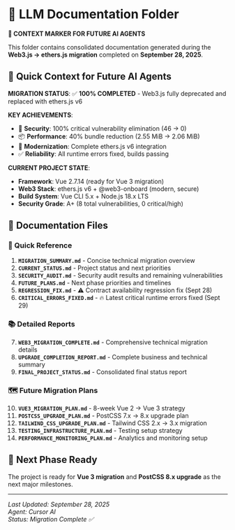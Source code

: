 # 🤖 LLM Documentation Folder

**📍 CONTEXT MARKER FOR FUTURE AI AGENTS**

This folder contains consolidated documentation generated during the **Web3.js → ethers.js migration** completed on **September 28, 2025**.

## 🎯 Quick Context for Future AI Agents

**MIGRATION STATUS**: ✅ **100% COMPLETED** - Web3.js fully deprecated and replaced with ethers.js v6

**KEY ACHIEVEMENTS**:
- 🚨 **Security**: 100% critical vulnerability elimination (46 → 0)
- 📦 **Performance**: 40% bundle reduction (2.55 MiB → 2.06 MiB)
- 🔧 **Modernization**: Complete ethers.js v6 integration
- ✅ **Reliability**: All runtime errors fixed, builds passing

**CURRENT PROJECT STATE**:
- **Framework**: Vue 2.7.14 (ready for Vue 3 migration)
- **Web3 Stack**: ethers.js v6 + @web3-onboard (modern, secure)
- **Build System**: Vue CLI 5.x + Node.js 18.x LTS
- **Security Grade**: A+ (8 total vulnerabilities, 0 critical/high)

## 📁 Documentation Files

### 🎯 Quick Reference
1. **`MIGRATION_SUMMARY.md`** - Concise technical migration overview
2. **`CURRENT_STATUS.md`** - Project status and next priorities  
3. **`SECURITY_AUDIT.md`** - Security audit results and remaining vulnerabilities
4. **`FUTURE_PLANS.md`** - Next phase priorities and timelines
5. **`REGRESSION_FIX.md`** - ⚠️ Contract availability regression fix (Sept 28)
6. **`CRITICAL_ERRORS_FIXED.md`** - 🔥 Latest critical runtime errors fixed (Sept 29)

### 📚 Detailed Reports
7. **`WEB3_MIGRATION_COMPLETE.md`** - Comprehensive technical migration details
8. **`UPGRADE_COMPLETION_REPORT.md`** - Complete business and technical summary
9. **`FINAL_PROJECT_STATUS.md`** - Consolidated final status report

### 🗺️ Future Migration Plans
10. **`VUE3_MIGRATION_PLAN.md`** - 8-week Vue 2 → Vue 3 strategy
11. **`POSTCSS_UPGRADE_PLAN.md`** - PostCSS 7.x → 8.x upgrade plan
12. **`TAILWIND_CSS_UPGRADE_PLAN.md`** - Tailwind CSS 2.x → 3.x migration
13. **`TESTING_INFRASTRUCTURE_PLAN.md`** - Testing setup strategy
14. **`PERFORMANCE_MONITORING_PLAN.md`** - Analytics and monitoring setup

## 🚀 Next Phase Ready

The project is ready for **Vue 3 migration** and **PostCSS 8.x upgrade** as the next major milestones.

---
*Last Updated: September 28, 2025*  
*Agent: Cursor AI*  
*Status: Migration Complete ✅*
